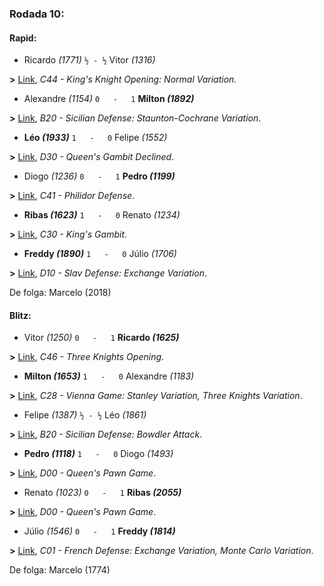 ### Rodada 10:

#### Rapid:

* Ricardo *(1771)* `½ - ½` Vitor *(1316)*

**>** [Link](https://www.lichess.org/DzW6bbNE), *C44 - King's Knight Opening: Normal Variation*.
* Alexandre *(1154)* `0   -   1` **Milton *(1892)***

**>** [Link](https://www.lichess.org/rFpRNKGI), *B20 - Sicilian Defense: Staunton-Cochrane Variation*.
* **Léo *(1933)*** `1   -   0`  Felipe *(1552)*

**>** [Link](https://www.lichess.org/0hAMPnId), *D30 - Queen's Gambit Declined*.
* Diogo *(1236)* `0   -   1` **Pedro *(1199)***

**>** [Link](https://www.lichess.org/xh3yb5Ix), *C41 - Philidor Defense*.
* **Ribas *(1623)*** `1   -   0`  Renato *(1234)*

**>** [Link](https://www.lichess.org/CNBZdTeY), *C30 - King's Gambit*.
* **Freddy *(1890)*** `1   -   0`  Júlio *(1706)*

**>** [Link](https://www.lichess.org/huR1ONU0), *D10 - Slav Defense: Exchange Variation*.

De folga: Marcelo (2018)

#### Blitz:

* Vitor *(1250)* `0   -   1` **Ricardo *(1625)***

**>** [Link](https://www.lichess.org/sMrIcVds), *C46 - Three Knights Opening*.
* **Milton *(1653)*** `1   -   0`  Alexandre *(1183)*

**>** [Link](https://www.lichess.org/vZnMORke), *C28 - Vienna Game: Stanley Variation, Three Knights Variation*.
* Felipe *(1387)* `½ - ½` Léo *(1861)*

**>** [Link](https://www.lichess.org/K5Vz3kms), *B20 - Sicilian Defense: Bowdler Attack*.
* **Pedro *(1118)*** `1   -   0`  Diogo *(1493)*

**>** [Link](https://www.lichess.org/lwaXzUH9), *D00 - Queen's Pawn Game*.
* Renato *(1023)* `0   -   1` **Ribas *(2055)***

**>** [Link](https://www.lichess.org/czwrbtoa), *D00 - Queen's Pawn Game*.
* Júlio *(1546)* `0   -   1` **Freddy *(1814)***

**>** [Link](https://www.lichess.org/i8nZDdQV), *C01 - French Defense: Exchange Variation, Monte Carlo Variation*.

De folga: Marcelo (1774)

